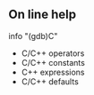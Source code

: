## On line help
info "(gdb)C"
* C/C++ operators   
* C/C++ constants
* C++ expressions
* C/C++ defaults
